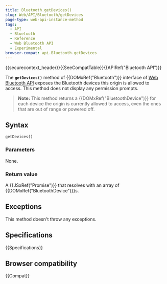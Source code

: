 ```yaml
---
title: Bluetooth.getDevices()
slug: Web/API/Bluetooth/getDevices
page-type: web-api-instance-method
tags:
  - API
  - Bluetooth
  - Reference
  - Web Bluetooth API
  - Experimental
browser-compat: api.Bluetooth.getDevices
---
```


{{securecontext_header}}{{SeeCompatTable}}{{APIRef("Bluetooth API")}}

The **`getDevices()`** method of
{{DOMxRef("Bluetooth")}} interface of [Web Bluetooth API](/en-US/docs/Web/API/Web_Bluetooth_API) exposes the
Bluetooth devices this origin is allowed to access. This method does not display any
permission prompts.

> **Note:** This method returns a {{DOMxRef("BluetoothDevice")}} for each
> device the origin is currently allowed to access, even the ones that are out of range
> or powered off.

## Syntax

```js-nolint
getDevices()
```

### Parameters

None.

### Return value

A {{JSxRef("Promise")}} that resolves with an array of {{DOMxRef("BluetoothDevice")}}s.

## Exceptions

This method doesn't throw any exceptions.

## Specifications

{{Specifications}}

## Browser compatibility

{{Compat}}
